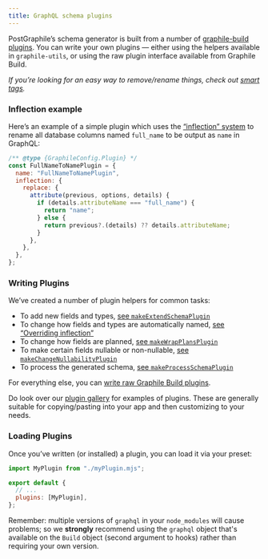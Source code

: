 ```yaml
---
title: GraphQL schema plugins
---
```


PostGraphile’s schema generator is built from a number of
[graphile-build plugins](https://build.graphile.org/graphile-build/5/plugins). You can
write your own plugins — either using the helpers available in `graphile-utils`,
or using the raw plugin interface available from Graphile Build.

_If you’re looking for an easy way to remove/rename things, check out
[smart tags](./smart-tags)._

### Inflection example

Here’s an example of a simple plugin which uses the [“inflection”
system](./inflection) to rename all database columns named `full_name` to be
output as `name` in GraphQL:

```js
/** @type {GraphileConfig.Plugin} */
const FullNameToNamePlugin = {
  name: "FullNameToNamePlugin",
  inflection: {
    replace: {
      attribute(previous, options, details) {
        if (details.attributeName === "full_name") {
          return "name";
        } else {
          return previous?.(details) ?? details.attributeName;
        }
      },
    },
  },
};
```

### Writing Plugins

We’ve created a number of plugin helpers for common tasks:

- To add new fields and types,
  [see `makeExtendSchemaPlugin`](./make-extend-schema-plugin)
- To change how fields and types are automatically named,
  [see “Overriding inflection”](./inflection#overriding-inflection)
- To change how fields are planned,
  [see `makeWrapPlansPlugin`](./make-wrap-plans-plugin)
- To make certain fields nullable or non-nullable,
  [see `makeChangeNullabilityPlugin`](./make-change-nullability-plugin)
- To process the generated schema,
  [see `makeProcessSchemaPlugin`](./make-process-schema-plugin)

For everything else, you can
[write raw Graphile Build plugins](./extending-raw).

Do look over our [plugin gallery](./plugin-gallery) for examples of plugins.
These are generally suitable for copying/pasting into your app and then
customizing to your needs.

### Loading Plugins

Once you’ve written (or installed) a plugin, you can load it via your preset:

```js title="graphile.config.mjs"
import MyPlugin from "./myPlugin.mjs";

export default {
  // ...
  plugins: [MyPlugin],
};
```

Remember: multiple versions of `graphql` in your `node_modules` will cause
problems; so we **strongly** recommend using the `graphql` object that's
available on the `Build` object (second argument to hooks) rather than requiring
your own version.
